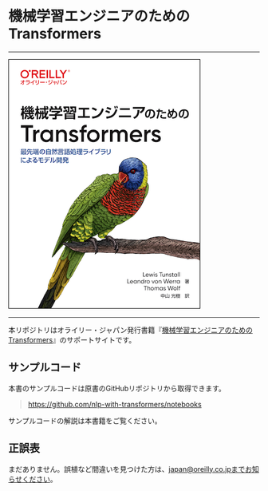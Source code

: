 # 機械学習エンジニアのためのTransformers

---

![表紙](nlp-with-transformers-ja.png)

---

本リポジトリはオライリー・ジャパン発行書籍『[機械学習エンジニアのためのTransformers](https://www.amazon.co.jp/dp/4873119952)』のサポートサイトです。

## サンプルコード

本書のサンプルコードは原書のGitHubリポジトリから取得できます。

> <https://github.com/nlp-with-transformers/notebooks>

サンプルコードの解説は本書籍をご覧ください。

<!--
### 日本語版のボーナスコンテンツ

書籍には掲載されていないプログラムを日本語版のボーナスコンテンツとして用意しました。
それぞれのノートブックはGoogle Colaboratoryを使いブラウザで実行できます。

- [2章のボーナスコンテンツ](./ch02/README.md)
- [3章のボーナスコンテンツ](./ch03/README.md)
- [4章のボーナスコンテンツ](./ch04/README.md)
- [5章のボーナスコンテンツ](./ch05/README.md)
- [6章のボーナスコンテンツ](./ch06/README.md)
- [7章のボーナスコンテンツ](./ch07/README.md)
- [8章のボーナスコンテンツ](./ch08/README.md)
- [9章のボーナスコンテンツ](./ch09/README.md)

## ライセンス

[MIT](./LICENSE)
-->

## 正誤表

まだありません。誤植など間違いを見つけた方は、japan@oreilly.co.jpまでお知らせください。
